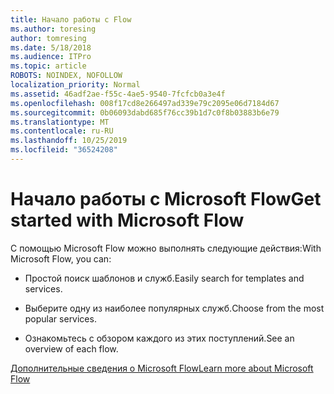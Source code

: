 ```yaml
---
title: Начало работы с Flow
ms.author: toresing
author: tomresing
ms.date: 5/18/2018
ms.audience: ITPro
ms.topic: article
ROBOTS: NOINDEX, NOFOLLOW
localization_priority: Normal
ms.assetid: 46adf2ae-f55c-4ae5-9540-7fcfcb0a3e4f
ms.openlocfilehash: 008f17cd8e266497ad339e79c2095e06d7184d67
ms.sourcegitcommit: 0b06093dabd685f76cc39b1d7c0f8b03883b6e79
ms.translationtype: MT
ms.contentlocale: ru-RU
ms.lasthandoff: 10/25/2019
ms.locfileid: "36524208"
---
```

# <a name="get-started-with-microsoft-flow"></a><span data-ttu-id="bf81e-102">Начало работы с Microsoft Flow</span><span class="sxs-lookup"><span data-stu-id="bf81e-102">Get started with Microsoft Flow</span></span>

<span data-ttu-id="bf81e-103">С помощью Microsoft Flow можно выполнять следующие действия:</span><span class="sxs-lookup"><span data-stu-id="bf81e-103">With Microsoft Flow, you can:</span></span>
  
- <span data-ttu-id="bf81e-104">Простой поиск шаблонов и служб.</span><span class="sxs-lookup"><span data-stu-id="bf81e-104">Easily search for templates and services.</span></span>
    
- <span data-ttu-id="bf81e-105">Выберите одну из наиболее популярных служб.</span><span class="sxs-lookup"><span data-stu-id="bf81e-105">Choose from the most popular services.</span></span>
    
- <span data-ttu-id="bf81e-106">Ознакомьтесь с обзором каждого из этих поступлений.</span><span class="sxs-lookup"><span data-stu-id="bf81e-106">See an overview of each flow.</span></span>
    
[<span data-ttu-id="bf81e-107">Дополнительные сведения о Microsoft Flow</span><span class="sxs-lookup"><span data-stu-id="bf81e-107">Learn more about Microsoft Flow</span></span>](https://go.microsoft.com/fwlink/?linkid=874446)
  

